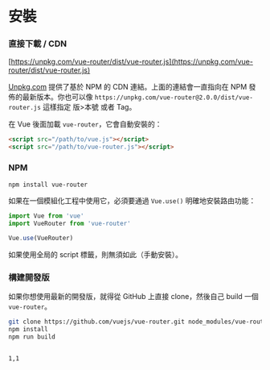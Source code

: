 
# 安裝

### 直接下載 / CDN

[https://unpkg.com/vue-router/dist/vue-router.js](https://unpkg.com/vue-router/dist/vue-router.js)

<!--email_off-->
[Unpkg.com](https://unpkg.com) 提供了基於 NPM 的 CDN 連結。上面的連結會一直指向在 NPM 發佈的最新版本。你也可以像  `https://unpkg.com/vue-router@2.0.0/dist/vue-router.js` 這樣指定 版>本號 或者 Tag。
<!--/email_off-->

在 Vue 後面加載 `vue-router`，它會自動安裝的：

``` html
<script src="/path/to/vue.js"></script>
<script src="/path/to/vue-router.js"></script>
```

### NPM

``` bash
npm install vue-router
```

如果在一個模組化工程中使用它，必須要通過 `Vue.use()` 明確地安裝路由功能：

``` js
import Vue from 'vue'
import VueRouter from 'vue-router'

Vue.use(VueRouter)
```

如果使用全局的 script 標籤，則無須如此（手動安裝）。

### 構建開發版

如果你想使用最新的開發版，就得從 GitHub 上直接 clone，然後自己 build 一個 `vue-router`。

``` bash
git clone https://github.com/vuejs/vue-router.git node_modules/vue-router 
npm install 
npm run build 
```
                                                                                                                                                                    1,1         
